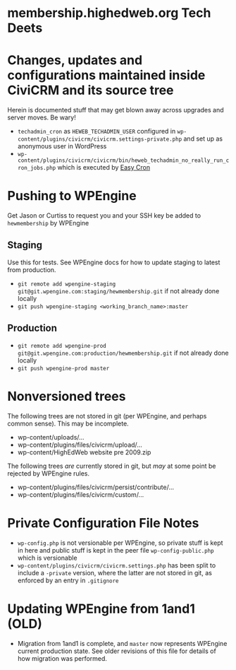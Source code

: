 membership.highedweb.org Tech Deets
===============

# Changes, updates and configurations maintained inside CiviCRM and its source tree

Herein is documented stuff that may get blown away across upgrades and server moves.  Be wary!

* `techadmin_cron` as `HEWEB_TECHADMIN_USER` configured in `wp-content/plugins/civicrm/civicrm.settings-private.php` and set up as anonymous user in WordPress
* `wp-content/plugins/civicrm/civicrm/bin/heweb_techadmin_no_really_run_cron_jobs.php` which is executed by [Easy Cron](http://easycron.com)

# Pushing to WPEngine

Get Jason or Curtiss to request you and your SSH key be added to `hewmembership` by WPEngine

## Staging

Use this for tests.  See WPEngine docs for how to update staging to latest from production.

* `git remote add wpengine-staging git@git.wpengine.com:staging/hewmembership.git` if not already done locally
* `git push wpengine-staging <working_branch_name>:master`

## Production

* `git remote add wpengine-prod git@git.wpengine.com:production/hewmembership.git` if not already done locally
* `git push wpengine-prod master`

# Nonversioned trees

The following trees are not stored in git (per WPEngine, and perhaps common sense).  This may be incomplete.

* wp-content/uploads/...
* wp-content/plugins/files/civicrm/upload/...
* wp-content/HighEdWeb website pre 2009.zip

The following trees *are* currently stored in git, but *may* at some point be rejected by WPEngine rules.

* wp-content/plugins/files/civicrm/persist/contribute/...
* wp-content/plugins/files/civicrm/custom/...

# Private Configuration File Notes
* `wp-config.php` is not versionable per WPEngine, so private stuff is kept in here and public stuff is kept in the peer file `wp-config-public.php` which is versionable
* `wp-content/plugins/civicrm/civicrm.settings.php` has been split to include a `-private` version, where the latter are not stored in git, as enforced by an entry in `.gitignore`

# Updating WPEngine from 1and1 (OLD)

* Migration from 1and1 is complete, and `master` now represents WPEngine current production state.  See older revisions of this file for details of how migration was performed.
